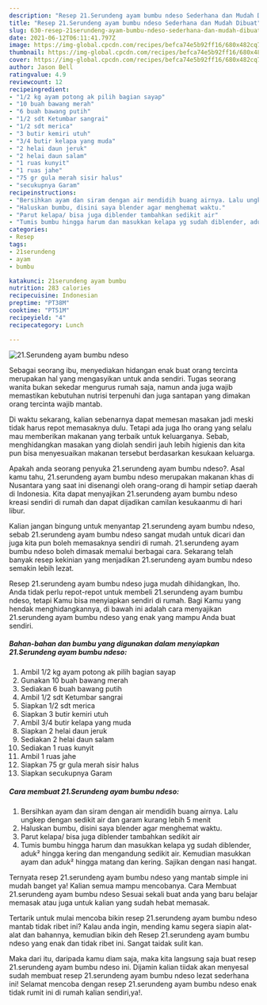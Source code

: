 ```yaml
---
description: "Resep 21.Serundeng ayam bumbu ndeso Sederhana dan Mudah Dibuat"
title: "Resep 21.Serundeng ayam bumbu ndeso Sederhana dan Mudah Dibuat"
slug: 630-resep-21serundeng-ayam-bumbu-ndeso-sederhana-dan-mudah-dibuat
date: 2021-06-12T06:11:41.797Z
image: https://img-global.cpcdn.com/recipes/befca74e5b92ff16/680x482cq70/21serundeng-ayam-bumbu-ndeso-foto-resep-utama.jpg
thumbnail: https://img-global.cpcdn.com/recipes/befca74e5b92ff16/680x482cq70/21serundeng-ayam-bumbu-ndeso-foto-resep-utama.jpg
cover: https://img-global.cpcdn.com/recipes/befca74e5b92ff16/680x482cq70/21serundeng-ayam-bumbu-ndeso-foto-resep-utama.jpg
author: Jason Bell
ratingvalue: 4.9
reviewcount: 12
recipeingredient:
- "1/2 kg ayam potong ak pilih bagian sayap"
- "10 buah bawang merah"
- "6 buah bawang putih"
- "1/2 sdt Ketumbar sangrai"
- "1/2 sdt merica"
- "3 butir kemiri utuh"
- "3/4 butir kelapa yang muda"
- "2 helai daun jeruk"
- "2 helai daun salam"
- "1 ruas kunyit"
- "1 ruas jahe"
- "75 gr gula merah sisir halus"
- "secukupnya Garam"
recipeinstructions:
- "Bersihkan ayam dan siram dengan air mendidih buang airnya. Lalu ungkep dengan sedikit air dan garam kurang lebih 5 menit"
- "Haluskan bumbu, disini saya blender agar menghemat waktu."
- "Parut kelapa/ bisa juga diblender tambahkan sedikit air"
- "Tumis bumbu hingga harum dan masukkan kelapa yg sudah diblender, aduk² hingga kering dan mengandung sedikit air. Kemudian masukkan ayam dan aduk² hingga matang dan kering. Sajikan dengan nasi hangat."
categories:
- Resep
tags:
- 21serundeng
- ayam
- bumbu

katakunci: 21serundeng ayam bumbu 
nutrition: 283 calories
recipecuisine: Indonesian
preptime: "PT38M"
cooktime: "PT51M"
recipeyield: "4"
recipecategory: Lunch

---
```



![21.Serundeng ayam bumbu ndeso](https://img-global.cpcdn.com/recipes/befca74e5b92ff16/680x482cq70/21serundeng-ayam-bumbu-ndeso-foto-resep-utama.jpg)

Sebagai seorang ibu, menyediakan hidangan enak buat orang tercinta merupakan hal yang mengasyikan untuk anda sendiri. Tugas seorang  wanita bukan sekedar mengurus rumah saja, namun anda juga wajib memastikan kebutuhan nutrisi terpenuhi dan juga santapan yang dimakan orang tercinta wajib mantab.

Di waktu  sekarang, kalian sebenarnya dapat memesan masakan jadi meski tidak harus repot memasaknya dulu. Tetapi ada juga lho orang yang selalu mau memberikan makanan yang terbaik untuk keluarganya. Sebab, menghidangkan masakan yang diolah sendiri jauh lebih higienis dan kita pun bisa menyesuaikan makanan tersebut berdasarkan kesukaan keluarga. 



Apakah anda seorang penyuka 21.serundeng ayam bumbu ndeso?. Asal kamu tahu, 21.serundeng ayam bumbu ndeso merupakan makanan khas di Nusantara yang saat ini disenangi oleh orang-orang di hampir setiap daerah di Indonesia. Kita dapat menyajikan 21.serundeng ayam bumbu ndeso kreasi sendiri di rumah dan dapat dijadikan camilan kesukaanmu di hari libur.

Kalian jangan bingung untuk menyantap 21.serundeng ayam bumbu ndeso, sebab 21.serundeng ayam bumbu ndeso sangat mudah untuk dicari dan juga kita pun boleh memasaknya sendiri di rumah. 21.serundeng ayam bumbu ndeso boleh dimasak memalui berbagai cara. Sekarang telah banyak resep kekinian yang menjadikan 21.serundeng ayam bumbu ndeso semakin lebih lezat.

Resep 21.serundeng ayam bumbu ndeso juga mudah dihidangkan, lho. Anda tidak perlu repot-repot untuk membeli 21.serundeng ayam bumbu ndeso, tetapi Kamu bisa menyiapkan sendiri di rumah. Bagi Kamu yang hendak menghidangkannya, di bawah ini adalah cara menyajikan 21.serundeng ayam bumbu ndeso yang enak yang mampu Anda buat sendiri.

<!--inarticleads1-->

##### Bahan-bahan dan bumbu yang digunakan dalam menyiapkan 21.Serundeng ayam bumbu ndeso:

1. Ambil 1/2 kg ayam potong ak pilih bagian sayap
1. Gunakan 10 buah bawang merah
1. Sediakan 6 buah bawang putih
1. Ambil 1/2 sdt Ketumbar sangrai
1. Siapkan 1/2 sdt merica
1. Siapkan 3 butir kemiri utuh
1. Ambil 3/4 butir kelapa yang muda
1. Siapkan 2 helai daun jeruk
1. Sediakan 2 helai daun salam
1. Sediakan 1 ruas kunyit
1. Ambil 1 ruas jahe
1. Siapkan 75 gr gula merah sisir halus
1. Siapkan secukupnya Garam




<!--inarticleads2-->

##### Cara membuat 21.Serundeng ayam bumbu ndeso:

1. Bersihkan ayam dan siram dengan air mendidih buang airnya. Lalu ungkep dengan sedikit air dan garam kurang lebih 5 menit
1. Haluskan bumbu, disini saya blender agar menghemat waktu.
1. Parut kelapa/ bisa juga diblender tambahkan sedikit air
1. Tumis bumbu hingga harum dan masukkan kelapa yg sudah diblender, aduk² hingga kering dan mengandung sedikit air. Kemudian masukkan ayam dan aduk² hingga matang dan kering. Sajikan dengan nasi hangat.




Ternyata resep 21.serundeng ayam bumbu ndeso yang mantab simple ini mudah banget ya! Kalian semua mampu mencobanya. Cara Membuat 21.serundeng ayam bumbu ndeso Sesuai sekali buat anda yang baru belajar memasak atau juga untuk kalian yang sudah hebat memasak.

Tertarik untuk mulai mencoba bikin resep 21.serundeng ayam bumbu ndeso mantab tidak ribet ini? Kalau anda ingin, mending kamu segera siapin alat-alat dan bahannya, kemudian bikin deh Resep 21.serundeng ayam bumbu ndeso yang enak dan tidak ribet ini. Sangat taidak sulit kan. 

Maka dari itu, daripada kamu diam saja, maka kita langsung saja buat resep 21.serundeng ayam bumbu ndeso ini. Dijamin kalian tiidak akan menyesal sudah membuat resep 21.serundeng ayam bumbu ndeso lezat sederhana ini! Selamat mencoba dengan resep 21.serundeng ayam bumbu ndeso enak tidak rumit ini di rumah kalian sendiri,ya!.

